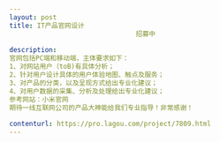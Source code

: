 ```yaml
---                
layout: post       
title: IT产品官网设计
                                招募中
           
description: 
官网包括PC端和移动端，主体要求如下：
1、对网站用户（toB)有具体分析；
2、针对用户设计具体的用户体验地图、触点及服务；
3、对产品的分类，以及呈现方式给出专业化建议；
4、对用户数据的采集、分析及处理给出专业化建议；
参考网站：小米官网
期待一线互联网公司的产品大神能给我们专业指导！非常感谢！
     
contenturl: https://pro.lagou.com/project/7809.html      
---                 
```

